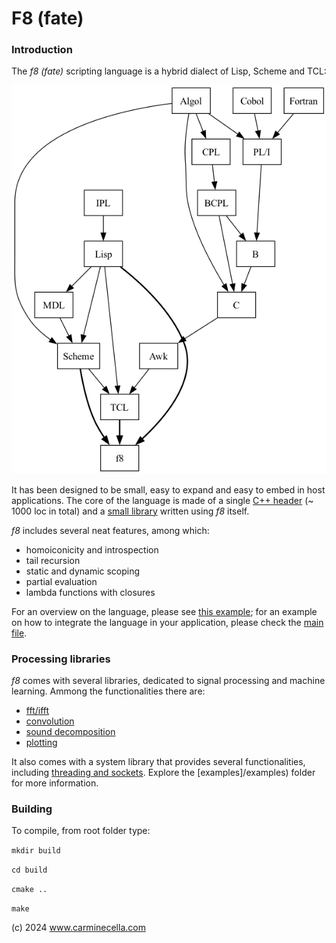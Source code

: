 # F8 (fate)


### Introduction

The *f8 (fate)* scripting language is a hybrid dialect of Lisp, Scheme and TCL: 

![Genealogy](docs/f8_anchestors.png)

It has been designed to be small, easy to expand and easy to embed in host applications. 
The core of the language is made of a single [C++ header](src/core.h) (~ 1000 loc in total) and a  [small library](src/stdlib.tcl) written using *f8* itself.

*f8* includes several neat features, among which:

* homoiconicity and introspection
* tail recursion
* static and dynamic scoping
* partial evaluation
* lambda functions with closures

For an overview on the language, please see [this example](examples/overview.tcl); for an example on how to integrate the language in your application, please check the [main file](src/f8.cpp).


### Processing libraries

*f8* comes with several libraries, dedicated to signal processing and machine learning. Ammong the functionalities there are:

* [fft/ifft](examples/cross_synth.tcl)
* [convolution](examples/reverb.tcl)
* [sound decomposition](examples/reconstruction.tcl)
* [plotting](examples/plot1.tcl)

It also comes with a system library that provides several functionalities, including [threading and sockets](examples/threads_sockets.tcl). Explore the [examples]/examples) folder for more information.

### Building

To compile, from root folder type:

`mkdir build`

`cd build`

`cmake ..`

`make`


(c) 2024 www.carminecella.com

